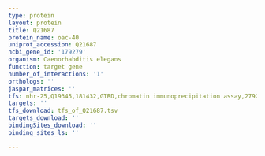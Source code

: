 ```yaml
---
type: protein
layout: protein
title: Q21687
protein_name: oac-40
uniprot_accession: Q21687
ncbi_gene_id: '179279'
organism: Caenorhabditis elegans
function: target gene
number_of_interactions: '1'
orthologs: ''
jaspar_matrices: ''
tfs: nhr-25,Q19345,181432,GTRD,chromatin immunoprecipitation assay,27924024%5Buid%5D,No
targets: ''
tfs_download: tfs_of_Q21687.tsv
targets_download: ''
bindingSites_download: ''
binding_sites_ls: ''

---
```

